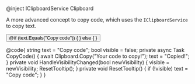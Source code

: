 ﻿@inject IClipboardService Clipboard
<Codebox Title="Copy" id="components-tooltip-demo-copy">
    <Description>
        <p>A more advanced concept to copy code, which uses the <code>IClipboardService</code> to copy text.</p>
    </Description>
    <Demo>
        <Tooltip Visible="@visible" VisibleChanged="HandleVisibilityChanged">
            <Title>@text</Title>
            <ChildContent>
                <Button OnClick="CopyCode">
                    @if (text.Equals("Copy code"))
                    {
                        <Icon Type="IconType.Outlined.Copy" />
                    }
                    else
                    {
                        <Icon Type="IconType.Outlined.Check" Fill="green" />
                    }
                </Button>
            </ChildContent>
        </Tooltip>
    </Demo>
</Codebox>

@code{
    string text = "Copy code";
    bool visible = false;
    private async Task CopyCode()
    {
        await Clipboard.Copy("Your code to copy!");
        text = "Copied!";
    }
    private void HandleVisibilityChanged(bool newVisibility)
    {
        visible = newVisibility;
        ResetTooltip();
    }
    private void ResetTooltip()
    {
        if (!visible)
            text = "Copy code";
    }
}